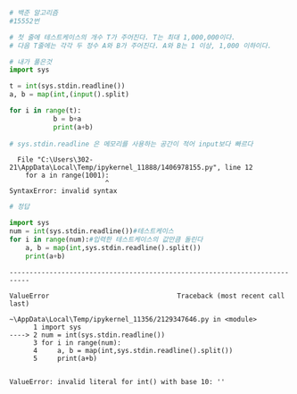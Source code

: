 ```python
# 백준 알고리즘
#15552번

# 첫 줄에 테스트케이스의 개수 T가 주어진다. T는 최대 1,000,000이다.
# 다음 T줄에는 각각 두 정수 A와 B가 주어진다. A와 B는 1 이상, 1,000 이하이다.

# 내가 풀은것
import sys

t = int(sys.stdin.readline())
a, b = map(int,(input().split)

for i in range(t): 
           b = b+a
           print(a+b)
           
# sys.stdin.readline 은 메모리를 사용하는 공간이 적어 input보다 빠르다
```


      File "C:\Users\302-21\AppData\Local\Temp/ipykernel_11888/1406978155.py", line 12
        for a in range(1001):
                            ^
    SyntaxError: invalid syntax
    



```python
# 정답

import sys
num = int(sys.stdin.readline())#테스트케이스
for i in range(num):#입력한 테스트케이스의 값만큼 돌린다
    a, b = map(int,sys.stdin.readline().split())
    print(a+b)
```


    ---------------------------------------------------------------------------

    ValueError                                Traceback (most recent call last)

    ~\AppData\Local\Temp/ipykernel_11356/2129347646.py in <module>
          1 import sys
    ----> 2 num = int(sys.stdin.readline())
          3 for i in range(num):
          4     a, b = map(int,sys.stdin.readline().split())
          5     print(a+b)
    

    ValueError: invalid literal for int() with base 10: ''

